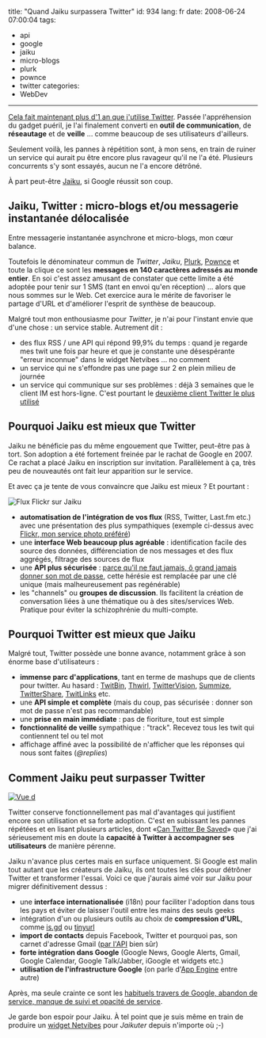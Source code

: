 title: "Quand Jaiku surpassera Twitter"
id: 934
lang: fr
date: 2008-06-24 07:00:04
tags:
- api
- google
- jaiku
- micro-blogs
- plurk
- pownce
- twitter
categories:
- WebDev
---

[Cela fait maintenant plus d'1 an que j'utilise Twitter](https://oncletom.io/2007/06/01/twitter-gtwitter/). Passée l'appréhension du gadget puéril, je l'ai finalement converti en **outil de communication**, de **réseautage** et de **veille** ... comme beaucoup de ses utilisateurs d'ailleurs.

Seulement voilà, les pannes à répétition sont, à mon sens, en train de ruiner un service qui aurait pu être encore plus ravageur qu'il ne l'a été. Plusieurs concurrents s'y sont essayés, aucun ne l'a encore détrôné.

À part peut-être [Jaiku](http://jaiku.com/), si Google réussit son coup.

<!--more-->

## Jaiku, Twitter : micro-blogs et/ou messagerie instantanée délocalisée

Entre messagerie instantanée asynchrone et micro-blogs, mon cœur balance.

Toutefois le dénominateur commun de _Twitter_, _Jaiku_, [Plurk](http://plurk.com/), [Pownce](http://pownce.com) et toute la clique ce sont les **messages en 140 caractères adressés au monde entier**.
En soi c'est assez amusant de constater que cette limite a été adoptée pour tenir sur 1 SMS (tant en envoi qu'en réception) ... alors que nous sommes sur le Web. Cet exercice aura le mérite de favoriser le partage d'URL et d'améliorer l'esprit de synthèse de beaucoup.

Malgré tout mon enthousiasme pour _Twitter_, je n'ai pour l'instant envie que d'une chose : un service stable. Autrement dit :

*   des flux RSS / une API qui répond 99,9% du temps : quand je regarde mes twit une fois par heure et que je constante une désespérante "erreur inconnue" dans le widget Netvibes ... no comment
*   un service qui ne s'effondre pas une page sur 2 en plein milieu de journée
*   un service qui communique sur ses problèmes : déjà 3 semaines que le client IM est hors-ligne. C'est pourtant le [deuxième client Twitter le plus utilisé](http://www.readwriteweb.com/archives/top_twitter_clients_definitive_list.php)

## Pourquoi Jaiku est mieux que Twitter

Jaiku ne bénéficie pas du même engouement que Twitter, peut-être pas à tort. Son adoption a été fortement freinée par le rachat de Google en 2007\. Ce rachat a placé Jaiku en inscription sur invitation.
Parallèlement à ça, très peu de nouveautés ont fait leur apparition sur le service.

Et avec ça je tente de vous convaincre que Jaiku est mieux ? Et pourtant :

![Flux Flickr sur Jaiku](/images/2008/06/jaiku-flickr.png "Flux Flickr sur Jaiku")

*   **automatisation de l'intégration de vos flux** (RSS, Twitter, Last.fm etc.) avec une présentation des plus sympathiques (exemple ci-dessus avec [Flickr, mon service photo préféré](https://oncletom.io/2008/03/18/flickr-le-site-ideal-pour-partager-ses-photos/))
*   une **interface Web beaucoup plus agréable** : identification facile des source des données, différenciation de nos messages et des flux aggrégés, filtrage des sources de flux
*   une **API plus sécurisée** : [parce qu'il ne faut jamais, ô grand jamais donner son mot de passe](http://www.codinghorror.com/blog/archives/001128.html), cette hérésie est remplacée par une clé unique (mais malheureusement pas regénérable)
*   les "channels" ou **groupes de discussion**. Ils facilitent la création de conversation liées à une thématique ou à des sites/services Web. Pratique pour éviter la schizophrénie du multi-compte.

## Pourquoi Twitter est mieux que Jaiku

Malgré tout, Twitter possède une bonne avance, notamment grâce à son énorme base d'utilisateurs :

*   **immense parc d'applications**, tant en terme de mashups que de clients pour twitter. Au hasard : [TwitBin](http://www.twitbin.com/), [Thwirl](http://www.twhirl.org/), [TwitterVision](http://twittervision.com/), [Summize](http://summize.com/), [TwitterShare](http://www.phoreo.com/twittershare/), [TwitLinks](http://twitlinks.com/) etc.
*   une **API simple et complète** (mais du coup, pas sécurisée : donner son mot de passe n'est pas recommandable)
*   une **prise en main immédiate** : pas de fioriture, tout est simple
*   **fonctionnalité de veille** sympathique : "track". Recevez tous les twit qui contiennent tel ou tel mot
*   affichage affiné avec la possibilité de n'afficher que les réponses qui nous sont faites (_@replies_)

## Comment Jaiku peut surpasser Twitter

[![Vue d](/images/2008/06/jaiku-overview.png "Vue d")](/images/2008/06/jaiku-overview.png)

Twitter conserve fonctionnellement pas mal d'avantages qui justifient encore son utilisation et sa forte adoption. C'est en subissant les pannes répétées et en lisant plusieurs articles, dont «[Can Twitter Be Saved](http://www.readwriteweb.com/archives/can_twitter_be_saved.php)» que j'ai sérieusement mis en doute la **capacité à Twitter à accompagner ses utilisateurs** de manière pérenne.

Jaiku n'avance plus certes mais en surface uniquement. Si Google est malin tout autant que les créateurs de Jaiku, ils ont toutes les clés pour détrôner Twitter et transformer l'essai.
Voici ce que j'aurais aimé voir sur Jaiku pour migrer définitivement dessus :

*   une **interface internationalisée** (i18n) pour faciliter l'adoption dans tous les pays et éviter de laisser l'outil entre les mains des seuls geeks
*   intégration d'un ou plusieurs outils au choix de **compression d'URL**, comme [is.gd](http://is.gd) ou [tinyurl](http://tinyurl.com)
*   **import de contacts** depuis Facebook, Twitter et pourquoi pas, son carnet d'adresse Gmail ([par l'API](http://code.google.com/apis/contacts/ "Google Contacts API") bien sûr)
*   **forte intégration dans Google** (Google News, Google Alerts, Gmail, Google Calendar, Google Talk/Jabber, iGoogle et widgets etc.)
*   **utilisation de l'infrastructure Google** (on parle d'[App Engine](http://code.google.com/appengine/) entre autre)

Après, ma seule crainte ce sont les [habituels travers de Google, abandon de service, manque de suivi et opacité de service](https://oncletom.io/2008/03/11/google-ange-demon-vie-numerique/).

Je garde bon espoir pour Jaiku. À tel point que je suis même en train de produire un [widget Netvibes](https://oncletom.io/code/netvibes/ "widget Netvibes pour Jaiku") pour _Jaikuter_ depuis n'importe où ;-)
